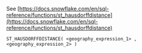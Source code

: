 See [https://docs.snowflake.com/en/sql-reference/functions/st_hausdorffdistance](https://docs.snowflake.com/en/sql-reference/functions/st_hausdorffdistance)
```
ST_HAUSDORFFDISTANCE( <geography_expression_1> , <geography_expression_2> )
```
